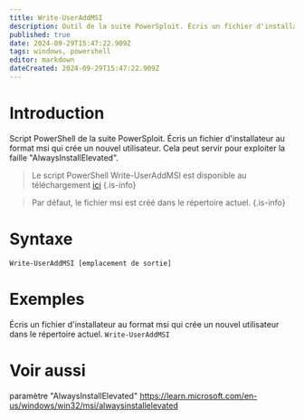 ```yaml
---
title: Write-UserAddMSI
description: Outil de la suite PowerSploit. Écris un fichier d'installateur au format msi qui crée un nouvel utilisateur. Cela peut servir pour exploiter la faille "AlwaysInstallElevated".
published: true
date: 2024-09-29T15:47:22.909Z
tags: windows, powershell
editor: markdown
dateCreated: 2024-09-29T15:47:22.909Z
---
```


# Introduction

Script PowerShell de la suite PowerSploit. Écris un fichier d'installateur au format msi qui crée un nouvel utilisateur. Cela peut servir pour exploiter la faille "AlwaysInstallElevated".

> Le script PowerShell Write-UserAddMSI est disponible au téléchargement [ici](https://github.com/PowerShellMafia/PowerSploit/blob/master/Privesc/PowerUp.ps1)
> {.is-info}

> Par défaut, le fichier msi est créé dans le répertoire actuel.
> {.is-info}

# Syntaxe

`Write-UserAddMSI [emplacement de sortie]`

# Exemples

Écris un fichier d'installateur au format msi qui crée un nouvel utilisateur dans le répertoire actuel.
`Write-UserAddMSI`

# Voir aussi

paramètre "AlwaysInstallElevated"
https://learn.microsoft.com/en-us/windows/win32/msi/alwaysinstallelevated
